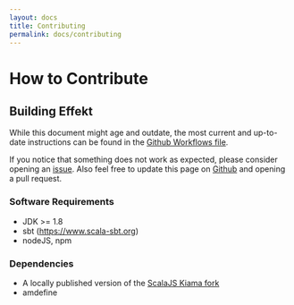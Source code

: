 ```yaml
---
layout: docs
title: Contributing
permalink: docs/contributing
---
```


# How to Contribute


## Building Effekt
While this document might age and outdate, the most current and up-to-date
instructions can be found in the [Github Workflows file](https://github.com/b-studios/effekt/blob/master/.github/workflows/ci.yml).

If you notice that something does not work as expected, please consider
opening an [issue](https://github.com/b-studios/effekt/issues). Also feel free to
update this page on [Github](https://github.com/b-studios/effekt/tree/master/docs/docs)
and opening a pull request.

### Software Requirements

- JDK >= 1.8
- sbt (<https://www.scala-sbt.org>)
- nodeJS, npm

### Dependencies

- A locally published version of the [ScalaJS Kiama fork](https://github.com/b-studios/kiama/tree/scala-js)
- amdefine
